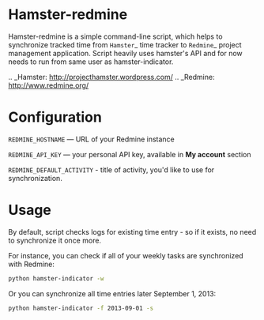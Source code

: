 # Hamster-redmine

Hamster-redmine is a simple command-line script, which helps to synchronize tracked time from `Hamster`_ time tracker to `Redmine`_ project management application. Script heavily uses hamster's API and for now needs to run from same user as hamster-indicator.

.. _Hamster: http://projecthamster.wordpress.com/
.. _Redmine: http://www.redmine.org/

# Configuration

`REDMINE_HOSTNAME` — URL of your Redmine instance

`REDMINE_API_KEY` — your personal API key, available in **My account** section

`REDMINE_DEFAULT_ACTIVITY` - title of activity, you'd like to use for synchronization.

# Usage

By default, script checks logs for existing time entry - so if it exists, no need to synchronize it once more.

For instance, you can check if all of your weekly tasks are synchronized with Redmine:  

```bash
python hamster-indicator -w
```

Or you can synchronize all time entries later September 1, 2013:

```bash
python hamster-indicator -f 2013-09-01 -s
```


